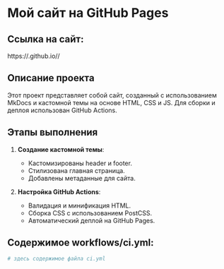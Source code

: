 # Мой сайт на GitHub Pages

## Ссылка на сайт:
https://<username>.github.io/<repository-name>/

## Описание проекта

Этот проект представляет собой сайт, созданный с использованием MkDocs и кастомной темы на основе HTML, CSS и JS. Для сборки и деплоя использован GitHub Actions.

## Этапы выполнения

1. **Создание кастомной темы**:
    - Кастомизированы header и footer.
    - Стилизована главная страница.
    - Добавлены метаданные для сайта.

2. **Настройка GitHub Actions**:
    - Валидация и минификация HTML.
    - Сборка CSS с использованием PostCSS.
    - Автоматический деплой на GitHub Pages.

## Содержимое workflows/ci.yml:

```yaml
# здесь содержимое файла ci.yml
